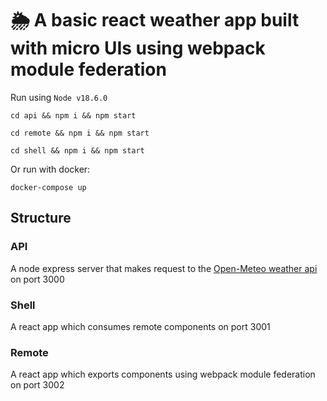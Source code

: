 # 🌦️ A basic react weather app built with micro UIs using webpack module federation

Run using ```Node v18.6.0```
```
cd api && npm i && npm start
```
```
cd remote && npm i && npm start
```
```
cd shell && npm i && npm start
```

Or run with docker:
```
docker-compose up
```

## Structure
### API
A node express server that makes request to the [Open-Meteo weather api](https://open-meteo.com/en/docs) on port 3000

### Shell
A react app which consumes remote components on port 3001

### Remote
A react app which exports components using webpack module federation on port 3002
